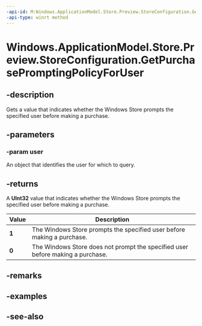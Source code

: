 ```yaml
---
-api-id: M:Windows.ApplicationModel.Store.Preview.StoreConfiguration.GetPurchasePromptingPolicyForUser(Windows.System.User)
-api-type: winrt method
---
```


<!-- Method syntax
public Windows.Foundation.IReference<uint> GetPurchasePromptingPolicyForUser(Windows.System.User user)
-->

# Windows.ApplicationModel.Store.Preview.StoreConfiguration.GetPurchasePromptingPolicyForUser

## -description
Gets a value that indicates whether the Windows Store prompts the specified user before making a purchase.

## -parameters
### -param user
An object that identifies the user for which to query.

## -returns
A **UInt32** value that indicates whether the Windows Store prompts the specified user before making a purchase.

| Value | Description |
|---|---|
| **1** | The Windows Store prompts the specified user before making a purchase. |
| **0** | The Windows Store does not prompt the specified user before making a purchase. |

## -remarks

## -examples

## -see-also
